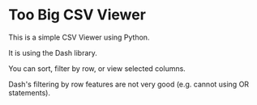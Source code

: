 # Too Big CSV Viewer

This is a simple CSV Viewer using Python.

It is using the Dash library.

You can sort, filter by row, or view selected columns.

Dash's filtering by row features are not very good (e.g. cannot using OR statements).
